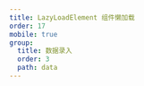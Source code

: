 ```yaml
---
title: LazyLoadElement 组件懒加载
order: 17
mobile: true
group:
  title: 数据录入
  order: 3
  path: data
---
```


<code src="../demo/LazyLoadElement.jsx"></code>
<API src="../src/LazyLoadElement.tsx"></API>
